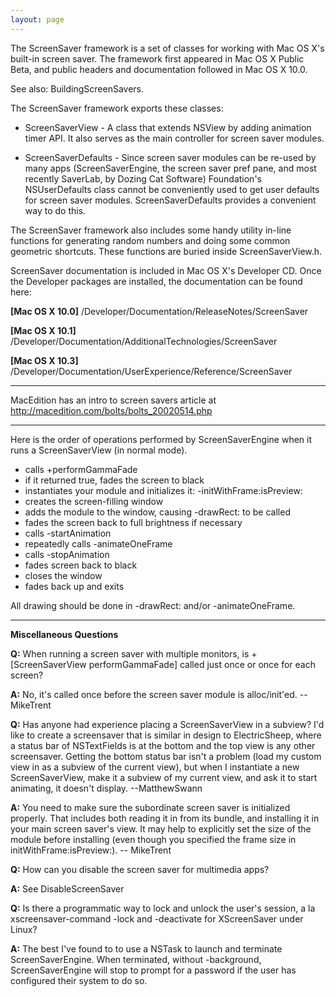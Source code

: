 ```yaml
---
layout: page
---
```





The ScreenSaver framework is a set of classes for working with Mac OS X's built-in screen saver. The framework first appeared in Mac OS X Public Beta, and public headers and documentation followed in Mac OS X 10.0.

See also: BuildingScreenSavers.

The ScreenSaver framework exports these classes:


* ScreenSaverView - A class that extends NSView by adding animation timer API. It also serves as the main controller for screen saver modules.

* ScreenSaverDefaults - Since screen saver modules can be re-used by many apps (ScreenSaverEngine, the screen saver pref pane, and most recently SaverLab, by Dozing Cat Software) Foundation's NSUserDefaults class cannot be conveniently used to get user defaults for screen saver modules. ScreenSaverDefaults provides a convenient way to do this.


The ScreenSaver framework also includes some handy utility in-line functions for generating random numbers and doing some common geometric shortcuts. These functions are buried inside ScreenSaverView.h.

ScreenSaver documentation is included in Mac OS X's Developer CD. Once the Developer packages are installed, the documentation can be found here:

**[Mac OS X 10.0]** /Developer/Documentation/ReleaseNotes/ScreenSaver

**[Mac OS X 10.1]** /Developer/Documentation/AdditionalTechnologies/ScreenSaver

**[Mac OS X 10.3]** /Developer/Documentation/UserExperience/Reference/ScreenSaver

----

MacEdition has an intro to screen savers article at http://macedition.com/bolts/bolts_20020514.php

----

Here is the order of operations performed by ScreenSaverEngine when it runs a ScreenSaverView (in normal mode).


* calls     +performGammaFade
* if it returned true, fades the screen to black
* instantiates your module and initializes it:     -initWithFrame:isPreview:
* creates the screen-filling window
* adds the module to the window, causing     -drawRect: to be called
* fades the screen back to full brightness if necessary
* calls     -startAnimation
* repeatedly calls     -animateOneFrame
* calls     -stopAnimation
* fades screen back to black
* closes the window
* fades back up and exits


All drawing should be done in     -drawRect: and/or     -animateOneFrame.

----

**Miscellaneous Questions**

**Q:** When running a screen saver with multiple monitors, is     +[ScreenSaverView performGammaFade] called just once or once for each screen?

**A:** No, it's called once before the screen saver module is alloc/init'ed. -- MikeTrent

**Q:** Has anyone had experience placing a ScreenSaverView in a subview?  I'd like to create a screensaver that is similar in design to ElectricSheep, where a status bar of NSTextField<nowiki/>s is at the bottom and the top view is any other screensaver.  Getting the bottom status bar isn't a problem (load my custom view in as a subview of the current view), but when I instantiate a new ScreenSaverView, make it a subview of my current view, and ask it to start animating, it doesn't display. --MatthewSwann

**A:** You need to make sure the subordinate screen saver is initialized properly. That includes both reading it in from its bundle, and installing it in your main screen saver's view. It may help to explicitly set the size of the module before installing (even though you specified the frame size in initWithFrame:isPreview:). -- MikeTrent

**Q:** How can you disable the screen saver for multimedia apps?

**A:** See DisableScreenSaver

**Q:** Is there a programmatic way to lock and unlock the user's session, a la xscreensaver-command -lock and -deactivate for XScreenSaver under Linux?

**A:** The best I've found to to use a NSTask to launch and terminate ScreenSaverEngine. When terminated, without -background, ScreenSaverEngine will stop to prompt for a password if the user has configured their system to do so.
